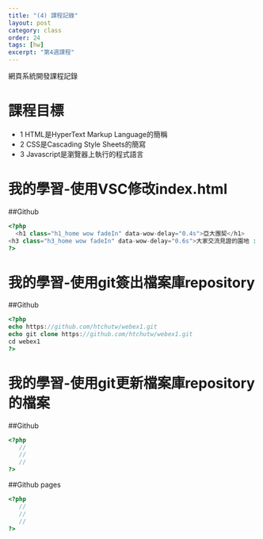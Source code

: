 ```yaml
---
title: "(4) 課程記錄"
layout: post
category: class
order: 24
tags: [hw]
excerpt: "第4週課程"
---
```

網頁系統開發課程記錄


# 課程目標
- 1 HTML是HyperText Markup Language的簡稱
- 2 CSS是Cascading Style Sheets的簡寫
- 3 Javascript是瀏覽器上執行的程式語言
# 我的學習-使用VSC修改index.html
##Github



```php
<?php
  <h1 class="h1_home wow fadeIn" data-wow-delay="0.4s">亞大團契</h1>
<h3 class="h3_home wow fadeIn" data-wow-delay="0.6s">大家交流見證的園地 : )</h3>
?>
```
# 我的學習-使用git簽出檔案庫repository
##Github



```php
<?php
echo https://github.com/htchutw/webex1.git
echo git clone https://github.com/htchutw/webex1.git
cd webex1
?>
```
# 我的學習-使用git更新檔案庫repository的檔案
##Github



```php
<?php
   //
   //
   //
?>
```
##Github pages


```php
<?php
   //
   //
   //
?>
```


[1]: https://github.com/        "GitHub"
[2]: https://pages.github.com/  "GitHub Pages"
[3]: https://jekyllrb.com/      "Jekyll"
[4]: http://markdown.tw         "Markdown文件"
[5]: http://dillinger.io/       "Dillinger"








